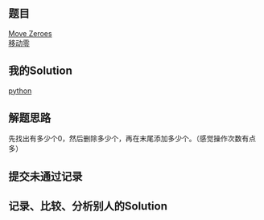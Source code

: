 ## 题目

[Move Zeroes](https://leetcode.com/problems/move-zeroes/) <br/> [ 移动零](https://leetcode-cn.com/problems/move-zeroes/)

## 我的Solution

[python](../283/283_move_zeroes.py)

## 解题思路

先找出有多少个0，然后删除多少个，再在末尾添加多少个。（感觉操作次数有点多）

## 提交未通过记录

## 记录、比较、分析别人的Solution
